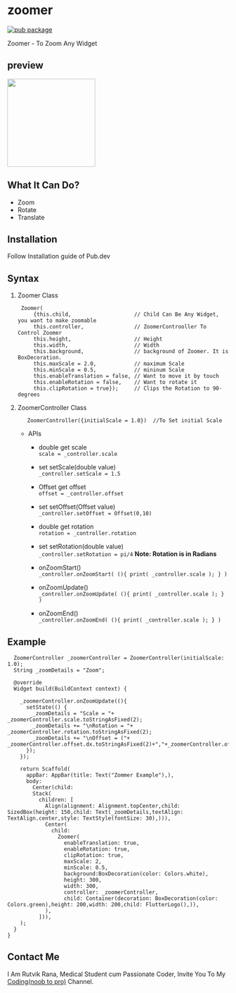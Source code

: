 # zoomer
[![pub package](https://img.shields.io/pub/v/zoomer.svg)](https://pub.dartlang.org/packages/zoomer)

Zoomer - To Zoom Any Widget

## preview
<img src="https://raw.githubusercontent.com/RutvikRana/zoomer/main/video_example/96.gif" alt="" width="200" height="200">

## What It Can Do?
* Zoom
* Rotate
* Translate

## Installation
Follow Installation guide of Pub.dev

## Syntax

1. Zoomer Class

        Zoomer(
            {this.child,                    // Child Can Be Any Widget, you want to make zoomable
            this.controller,                // ZoomerControoller To Control Zoomer
            this.height,                    // Height
            this.width,                     // Width 
            this.background,                // background of Zoomer. It is BoxDecoration.
            this.maxScale = 2.0,            // maximum Scale
            this.minScale = 0.5,            // mininum Scale
            this.enableTranslation = false, // Want to move it by touch
            this.enableRotation = false,    // Want to rotate it
            this.clipRotation = true});     // Clips the Rotation to 90-degrees

2. ZoomerController Class

          ZoomerController({initialScale = 1.0})  //To Set initial Scale
          
    * APIs
    
      - double get scale              
      ```scale = _controller.scale```
      
      - set setScale(double value)    
       ```_controller.setScale = 1.5```
       
      - Offset get offset             
      ```offset = _controller.offset```
      
      - set setOffset(Offset value)   
       ```_controller.setOffset = Offset(0,10)```
       
      - double get rotation           
      ```rotation = _controller.rotation```
      
      - set setRotation(double value)               
      ```_controller.setRotation = pi/4```
      **Note: Rotation is in Radians**    
      
      - onZoomStart()             
      ```_controller.onZoomStart( (){ print( _controller.scale ); } )```

      - onZoomUpdate()             
      ```_controller.onZoomUpdate( (){ print( _controller.scale ); } )```

      - onZoomEnd()             
      ```_controller.onZoomEnd( (){ print( _controller.scale ); } )```

## Example

```class _HomeState extends State<Home> {
  ZoomerController _zoomerController = ZoomerController(initialScale: 1.0);
  String _zoomDetails = "Zoom";  

  @override
  Widget build(BuildContext context) {

    _zoomerController.onZoomUpdate((){
      setState(() {
        _zoomDetails = "Scale = "+ _zoomerController.scale.toStringAsFixed(2);
        _zoomDetails += "\nRotation = "+ _zoomerController.rotation.toStringAsFixed(2);
        _zoomDetails += "\nOffset = ("+ _zoomerController.offset.dx.toStringAsFixed(2)+","+_zoomerController.offset.dy.toStringAsFixed(2)+")";
      });
    });

    return Scaffold(
      appBar: AppBar(title: Text("Zommer Example"),),
      body:
        Center(child:
        Stack(
          children: [
            Align(alignment: Alignment.topCenter,child: SizedBox(height: 150,child: Text(_zoomDetails,textAlign: TextAlign.center,style: TextStyle(fontSize: 30),))),
            Center(
              child: 
                Zoomer(
                  enableTranslation: true,
                  enableRotation: true,
                  clipRotation: true,
                  maxScale: 2,
                  minScale: 0.5,
                  background:BoxDecoration(color: Colors.white),
                  height: 300,
                  width: 300,
                  controller: _zoomerController,
                  child: Container(decoration: BoxDecoration(color: Colors.green),height: 200,width: 200,child: FlutterLogo(),)),
            ),
          ])),
    );
  }
}
```

## Contact Me

I Am Rutvik Rana, Medical Student cum Passionate Coder, Invite You To My [Coding(noob to pro)](https://t.me/coding_noob_to_pro) Channel.
